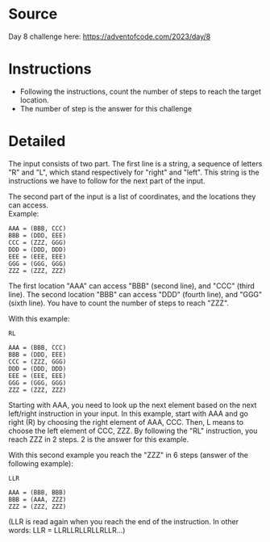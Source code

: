 # Source 
Day 8 challenge here: https://adventofcode.com/2023/day/8

# Instructions
- Following the instructions, count the number of steps to reach the target location.
- The number of step is the answer for this challenge
  
# Detailed
The input consists of two part. The first line is a string, a sequence of letters "R" and "L", which stand respectively for "right" and "left". This string is the instructions we have to follow for the next part of the input.

The second part of the input is a list of coordinates, and the locations they can access.\
Example:
```
AAA = (BBB, CCC)
BBB = (DDD, EEE)
CCC = (ZZZ, GGG)
DDD = (DDD, DDD)
EEE = (EEE, EEE)
GGG = (GGG, GGG)
ZZZ = (ZZZ, ZZZ)
```
The first location "AAA" can access "BBB" (second line), and "CCC" (third line).
The second location "BBB" can access "DDD" (fourth line), and "GGG" (sixth line).
You have to count the number of steps to reach "ZZZ".

With this example:
```
RL

AAA = (BBB, CCC)
BBB = (DDD, EEE)
CCC = (ZZZ, GGG)
DDD = (DDD, DDD)
EEE = (EEE, EEE)
GGG = (GGG, GGG)
ZZZ = (ZZZ, ZZZ)
```

Starting with AAA, you need to look up the next element based on the next left/right instruction in your input. In this example, start with AAA and go right (R) by choosing the right element of AAA, CCC. Then, L means to choose the left element of CCC, ZZZ. By following the "RL" instruction, you reach ZZZ in 2 steps.
2 is the answer for this example. 

With this second example you reach the "ZZZ" in 6 steps (answer of the following example):
```
LLR

AAA = (BBB, BBB)
BBB = (AAA, ZZZ)
ZZZ = (ZZZ, ZZZ)
```
(LLR is read again when you reach the end of the instruction. In other words:
LLR = LLRLLRLLRLLRLLR...)
